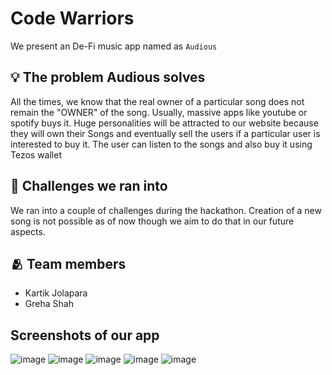 # Code Warriors
We present an De-Fi music app named as `Audious`
## 💡 The problem Audious solves
All the times, we know that the real owner of a particular song does not remain the "OWNER" of the song. Usually, massive apps like youtube or spotify buys it. Huge personalities will be attracted to our website because they will own their Songs and eventually sell the users if a particular user is interested to buy it. The user can listen to the songs and also buy it using Tezos wallet
## 🚫 Challenges we ran into
We ran into a couple of challenges during the hackathon. Creation of a new song is not possible as of now though we aim to do that in our future aspects.
## 🫂 Team members
- Kartik Jolapara
- Greha Shah
## Screenshots of our app
![image](https://user-images.githubusercontent.com/42518907/180362874-08d93738-36d2-4837-9fcd-6c27d61971bf.png)
![image](https://user-images.githubusercontent.com/42518907/180362906-7517f81a-6191-4842-b14f-7c5ee30cc9cc.png)
![image](https://user-images.githubusercontent.com/42518907/180362916-c9456dbe-5ba1-4638-a157-60a0f3343086.png)
![image](https://user-images.githubusercontent.com/42518907/180362922-c3a2b636-9789-46c4-9f90-5ad53af4fe85.png)
![image](https://user-images.githubusercontent.com/42518907/180362936-46901d1e-1b1e-4e56-b16f-cd356bb86dd2.png)
